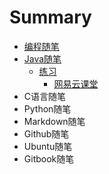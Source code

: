 # Summary

* [编程随笔](README.md)
* [Java随笔](chapter1.md)
  * [练习](chapter1/lian-xi.md)
    * [网易云课堂](chapter1/lian-xi/gpsding-wei.md)
* C语言随笔
* Python随笔
* Markdown随笔
* Github随笔
* Ubuntu随笔
* Gitbook随笔


